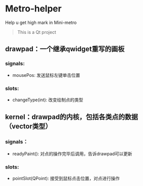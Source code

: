 # Metro-helper
Help u get high mark in Mini-metro

> This is a Qt project  
  
## drawpad：一个继承qwidget重写的画板
### signals:
- mousePos: 发送鼠标左键单击位置
### slots:
- changeType(int): 改变绘制点的类型
  
  
## kernel：drawpad的内核，包括各类点的数据（vector类型）
### signals：
- readyPaint(): 对点的操作完毕后调用，告诉drawpad可以更新  
### slots:
- pointSlot(QPoint): 接受到鼠标点击位置，对点进行操作
